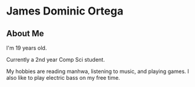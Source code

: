 # James Dominic Ortega

## About Me
I'm 19 years old.

Currently a 2nd year Comp Sci student.

My hobbies are reading manhwa, listening to music, and playing games. I also like to play electric bass on my free time.

